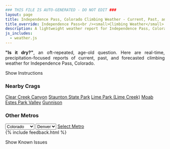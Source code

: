 ```yaml
---
### THIS FILE IS AUTO-GENERATED - DO NOT EDIT ###
layout: page
title: Independence Pass, Colorado Climbing Weather - Current, Past, and Forecasted Report
title_override: Independence Pass<br /><small>Climbing Weather</small>
description: A lightweight weather report for Independence Pass, Colorado. Optimized for slow internet connections.
js_includes:
  - weather.js
---
```


<section class="measure center lh-copy f5-ns f6 ph2 mv4" style="text-align: justify;">
<strong>"Is it dry?"</strong>, an oft-repeated, age-old question. Here are real-time,
precipitation-focused reports of current, past, and forecasted climbing weather for Independence Pass, Colorado.
</section>

<p id="settings-toggle" class="mw5 b center tc hover-light-red black-70 pointer">Show Instructions</p>
<section id="settings" class="overflow-hidden" style="display:none;">
    <div class="mv2 ph2 center">
        <div class="fn f6 tc pv2">
            <p class="measure lh-copy center"><strong>Show/hide hourly forecasts</strong> by clicking the desired day.</p>
            <hr class="mw5 p0 mv2 o-60 b0 bt b--light-red light-red bg-light-red">
            <p class="measure lh-copy center"><strong>Current and Past conditions</strong> are measured by the nearest weather station. <strong>Forecast conditions</strong> are calculated and polled separately.</p>
            <hr class="mw5 p0 mv2 o-60 b0 bt b--light-red light-red bg-light-red">
            <p class="measure lh-copy center"><strong>Having issues?</strong> Try <a id="clear-cache" class="no-underline relative fancy-link light-red hover-light-red" href="#">clearing the local cache</a>.</p>
            <hr class="mw5 p0 mv2 o-60 b0 bt b--light-red light-red bg-light-red">
            <p class="measure lh-copy center">Weather data sourced from <a class="no-underline fancy-link relative light-red" target="_blank" href="https://www.weather.gov/documentation/services-web-api">weather.gov</a>.</p>
        </div>
    </div>
</section>
<section id="weather" data-crag="independence-pass-colorado" class="mv4-ns mv3 ph2 center"></section>
<section id="nearby" class="tc lh-copy">
  <h3>Nearby Crags</h3>
<a class="nowrap no-underline fancy-link relative light-red mh3" href="/crags/clear-creek-canyon-colorado-weather.html">Clear Creek Canyon</a>
<a class="nowrap no-underline fancy-link relative light-red mh3" href="/crags/staunton-state-park-colorado-weather.html">Staunton State Park</a>
<a class="nowrap no-underline fancy-link relative light-red mh3" href="/crags/lime-park-lime-creek-colorado-weather.html">Lime Park (Lime Creek)</a>
<a class="nowrap no-underline fancy-link relative light-red mh3" href="/crags/moab-utah-weather.html">Moab</a>
<a class="nowrap no-underline fancy-link relative light-red mh3" href="/crags/estes-park-valley-colorado-weather.html">Estes Park Valley</a>
<a class="nowrap no-underline fancy-link relative light-red mh3" href="/crags/gunnison-colorado-weather.html">Gunnison</a>
</section>
<section id="nearby" class="tc lh-copy">
  <h3>Other Metros</h3>
  <select class="ma1 bg-near-white pa2" id="stateSel">
    <option value="Texas">Texas</option>
    <option value="Washington">Washington</option>
    <option value="Colorado" selected>Colorado</option>
    <option value="Tennessee">Tennessee</option>
    <option value="Utah">Utah</option>
    <option value="California">California</option>
  </select>
  <select class="ma1 bg-near-white pa2" id="citySel">
    <option value="Denver" selected>Denver</option>
  </select>
  <a id="selectMetro" class="f6 link dim ph3 pv2 ma1 dib white bg-light-red" href="/crags/denver-colorado-weather.html">Select Metro</a>
  <script>
    var states = [];
    states["Texas"] = "Austin"
    states["Washington"] = "Seattle"
    states["Colorado"] = "Denver"
    states["Tennessee"] = "Nashville"
    states["Utah"] = "Salt Lake City"
    states["California"] = "San Francisco|Los Angeles"
  </script>
</section>
{% include feedback.html %}
<p id="issues-toggle" class="mw5 b center tc hover-light-red black-70 pointer">Show Known Issues</p>
<section id="issues" class="overflow-hidden tc f6">
</section>

<script>
  var weekly_GJT_162_97 = {"updated":"2022-01-16T07:53:02+00:00","units":"us","forecastGenerator":"BaselineForecastGenerator","generatedAt":"2022-01-16T08:47:22+00:00","updateTime":"2022-01-16T07:53:02+00:00","validTimes":"2022-01-16T01:00:00+00:00/P8D","elevation":{"unitCode":"wmoUnit:m","value":3250.9968},"periods":[{"number":1,"name":"Overnight","startTime":"2022-01-16T01:00:00-07:00","endTime":"2022-01-16T06:00:00-07:00","isDaytime":false,"temperature":9,"temperatureUnit":"F","temperatureTrend":null,"windSpeed":"5 to 10 mph","windDirection":"NW","icon":"https://api.weather.gov/icons/land/night/cold?size=medium","shortForecast":"Clear","detailedForecast":"Clear, with a low around 9. Northwest wind 5 to 10 mph."},{"number":2,"name":"Sunday","startTime":"2022-01-16T06:00:00-07:00","endTime":"2022-01-16T18:00:00-07:00","isDaytime":true,"temperature":34,"temperatureUnit":"F","temperatureTrend":null,"windSpeed":"5 to 20 mph","windDirection":"NW","icon":"https://api.weather.gov/icons/land/day/few?size=medium","shortForecast":"Sunny","detailedForecast":"Sunny, with a high near 34. Northwest wind 5 to 20 mph."},{"number":3,"name":"Sunday Night","startTime":"2022-01-16T18:00:00-07:00","endTime":"2022-01-17T06:00:00-07:00","isDaytime":false,"temperature":12,"temperatureUnit":"F","temperatureTrend":null,"windSpeed":"0 to 5 mph","windDirection":"NW","icon":"https://api.weather.gov/icons/land/night/few?size=medium","shortForecast":"Mostly Clear","detailedForecast":"Mostly clear, with a low around 12. Northwest wind 0 to 5 mph."},{"number":4,"name":"M.L. King Jr. Day","startTime":"2022-01-17T06:00:00-07:00","endTime":"2022-01-17T18:00:00-07:00","isDaytime":true,"temperature":36,"temperatureUnit":"F","temperatureTrend":null,"windSpeed":"5 to 15 mph","windDirection":"WNW","icon":"https://api.weather.gov/icons/land/day/few?size=medium","shortForecast":"Sunny","detailedForecast":"Sunny, with a high near 36. West northwest wind 5 to 15 mph."},{"number":5,"name":"Monday Night","startTime":"2022-01-17T18:00:00-07:00","endTime":"2022-01-18T06:00:00-07:00","isDaytime":false,"temperature":10,"temperatureUnit":"F","temperatureTrend":null,"windSpeed":"5 to 10 mph","windDirection":"W","icon":"https://api.weather.gov/icons/land/night/cold?size=medium","shortForecast":"Partly Cloudy","detailedForecast":"Partly cloudy, with a low around 10. West wind 5 to 10 mph."},{"number":6,"name":"Tuesday","startTime":"2022-01-18T06:00:00-07:00","endTime":"2022-01-18T18:00:00-07:00","isDaytime":true,"temperature":31,"temperatureUnit":"F","temperatureTrend":null,"windSpeed":"5 to 15 mph","windDirection":"WNW","icon":"https://api.weather.gov/icons/land/day/bkn?size=medium","shortForecast":"Partly Sunny","detailedForecast":"Partly sunny, with a high near 31."},{"number":7,"name":"Tuesday Night","startTime":"2022-01-18T18:00:00-07:00","endTime":"2022-01-19T06:00:00-07:00","isDaytime":false,"temperature":7,"temperatureUnit":"F","temperatureTrend":null,"windSpeed":"5 to 10 mph","windDirection":"W","icon":"https://api.weather.gov/icons/land/night/cold?size=medium","shortForecast":"Mostly Cloudy","detailedForecast":"Mostly cloudy, with a low around 7."},{"number":8,"name":"Wednesday","startTime":"2022-01-19T06:00:00-07:00","endTime":"2022-01-19T18:00:00-07:00","isDaytime":true,"temperature":27,"temperatureUnit":"F","temperatureTrend":null,"windSpeed":"5 to 15 mph","windDirection":"W","icon":"https://api.weather.gov/icons/land/day/snow?size=medium","shortForecast":"Chance Snow Showers","detailedForecast":"A chance of snow showers after 11am. Partly sunny, with a high near 27."},{"number":9,"name":"Wednesday Night","startTime":"2022-01-19T18:00:00-07:00","endTime":"2022-01-20T06:00:00-07:00","isDaytime":false,"temperature":7,"temperatureUnit":"F","temperatureTrend":null,"windSpeed":"10 to 15 mph","windDirection":"W","icon":"https://api.weather.gov/icons/land/night/snow?size=medium","shortForecast":"Chance Snow Showers","detailedForecast":"A chance of snow showers. Mostly cloudy, with a low around 7. Little or no snow accumulation expected."},{"number":10,"name":"Thursday","startTime":"2022-01-20T06:00:00-07:00","endTime":"2022-01-20T18:00:00-07:00","isDaytime":true,"temperature":22,"temperatureUnit":"F","temperatureTrend":null,"windSpeed":"15 mph","windDirection":"WNW","icon":"https://api.weather.gov/icons/land/day/snow?size=medium","shortForecast":"Chance Snow Showers","detailedForecast":"A chance of snow showers before 5pm. Partly sunny, with a high near 22. New snow accumulation of less than half an inch possible."},{"number":11,"name":"Thursday Night","startTime":"2022-01-20T18:00:00-07:00","endTime":"2022-01-21T06:00:00-07:00","isDaytime":false,"temperature":4,"temperatureUnit":"F","temperatureTrend":null,"windSpeed":"10 to 15 mph","windDirection":"W","icon":"https://api.weather.gov/icons/land/night/cold/snow?size=medium","shortForecast":"Partly Cloudy then Slight Chance Snow Showers","detailedForecast":"A slight chance of snow showers after 5am. Partly cloudy, with a low around 4."},{"number":12,"name":"Friday","startTime":"2022-01-21T06:00:00-07:00","endTime":"2022-01-21T18:00:00-07:00","isDaytime":true,"temperature":27,"temperatureUnit":"F","temperatureTrend":null,"windSpeed":"15 mph","windDirection":"WNW","icon":"https://api.weather.gov/icons/land/day/snow?size=medium","shortForecast":"Chance Snow Showers","detailedForecast":"A chance of snow showers. Partly sunny, with a high near 27."},{"number":13,"name":"Friday Night","startTime":"2022-01-21T18:00:00-07:00","endTime":"2022-01-22T06:00:00-07:00","isDaytime":false,"temperature":7,"temperatureUnit":"F","temperatureTrend":null,"windSpeed":"15 mph","windDirection":"NW","icon":"https://api.weather.gov/icons/land/night/snow?size=medium","shortForecast":"Chance Snow Showers","detailedForecast":"A chance of snow showers. Mostly cloudy, with a low around 7."},{"number":14,"name":"Saturday","startTime":"2022-01-22T06:00:00-07:00","endTime":"2022-01-22T18:00:00-07:00","isDaytime":true,"temperature":25,"temperatureUnit":"F","temperatureTrend":null,"windSpeed":"10 to 15 mph","windDirection":"WNW","icon":"https://api.weather.gov/icons/land/day/snow?size=medium","shortForecast":"Chance Snow Showers","detailedForecast":"A chance of snow showers before 5pm. Mostly sunny, with a high near 25."}]}
  var hourly_GJT_162_97 = {"@context":["https://geojson.org/geojson-ld/geojson-context.jsonld",{"@version":"1.1","wx":"https://api.weather.gov/ontology#","geo":"http://www.opengis.net/ont/geosparql#","unit":"http://codes.wmo.int/common/unit/","@vocab":"https://api.weather.gov/ontology#"}],"type":"Feature","geometry":{"type":"Polygon","coordinates":[[[-106.6339563,39.1280215],[-106.63151339999999,39.1059871],[-106.60305159999999,39.1078842],[-106.60548849999999,39.1299189],[-106.6339563,39.1280215]]]},"properties":{"updated":"2022-01-16T07:53:02+00:00","units":"us","forecastGenerator":"HourlyForecastGenerator","generatedAt":"2022-01-16T08:47:23+00:00","updateTime":"2022-01-16T07:53:02+00:00","validTimes":"2022-01-16T01:00:00+00:00/P8D","elevation":{"unitCode":"wmoUnit:m","value":3250.9968},"periods":[{"number":1,"name":"","startTime":"2022-01-16T01:00:00-07:00","endTime":"2022-01-16T02:00:00-07:00","isDaytime":false,"temperature":10,"temperatureUnit":"F","temperatureTrend":null,"windSpeed":"5 mph","windDirection":"NNW","icon":"https://api.weather.gov/icons/land/night/cold?size=small","shortForecast":"Clear","detailedForecast":""},{"number":2,"name":"","startTime":"2022-01-16T02:00:00-07:00","endTime":"2022-01-16T03:00:00-07:00","isDaytime":false,"temperature":10,"temperatureUnit":"F","temperatureTrend":null,"windSpeed":"5 mph","windDirection":"NW","icon":"https://api.weather.gov/icons/land/night/cold?size=small","shortForecast":"Clear","detailedForecast":""},{"number":3,"name":"","startTime":"2022-01-16T03:00:00-07:00","endTime":"2022-01-16T04:00:00-07:00","isDaytime":false,"temperature":11,"temperatureUnit":"F","temperatureTrend":null,"windSpeed":"5 mph","windDirection":"NW","icon":"https://api.weather.gov/icons/land/night/skc?size=small","shortForecast":"Clear","detailedForecast":""},{"number":4,"name":"","startTime":"2022-01-16T04:00:00-07:00","endTime":"2022-01-16T05:00:00-07:00","isDaytime":false,"temperature":11,"temperatureUnit":"F","temperatureTrend":null,"windSpeed":"10 mph","windDirection":"NW","icon":"https://api.weather.gov/icons/land/night/skc?size=small","shortForecast":"Clear","detailedForecast":""},{"number":5,"name":"","startTime":"2022-01-16T05:00:00-07:00","endTime":"2022-01-16T06:00:00-07:00","isDaytime":false,"temperature":11,"temperatureUnit":"F","temperatureTrend":null,"windSpeed":"5 mph","windDirection":"NW","icon":"https://api.weather.gov/icons/land/night/skc?size=small","shortForecast":"Clear","detailedForecast":""},{"number":6,"name":"","startTime":"2022-01-16T06:00:00-07:00","endTime":"2022-01-16T07:00:00-07:00","isDaytime":true,"temperature":14,"temperatureUnit":"F","temperatureTrend":null,"windSpeed":"10 mph","windDirection":"NW","icon":"https://api.weather.gov/icons/land/day/few?size=small","shortForecast":"Sunny","detailedForecast":""},{"number":7,"name":"","startTime":"2022-01-16T07:00:00-07:00","endTime":"2022-01-16T08:00:00-07:00","isDaytime":true,"temperature":14,"temperatureUnit":"F","temperatureTrend":null,"windSpeed":"5 mph","windDirection":"NW","icon":"https://api.weather.gov/icons/land/day/few?size=small","shortForecast":"Sunny","detailedForecast":""},{"number":8,"name":"","startTime":"2022-01-16T08:00:00-07:00","endTime":"2022-01-16T09:00:00-07:00","isDaytime":true,"temperature":15,"temperatureUnit":"F","temperatureTrend":null,"windSpeed":"5 mph","windDirection":"NW","icon":"https://api.weather.gov/icons/land/day/few?size=small","shortForecast":"Sunny","detailedForecast":""},{"number":9,"name":"","startTime":"2022-01-16T09:00:00-07:00","endTime":"2022-01-16T10:00:00-07:00","isDaytime":true,"temperature":17,"temperatureUnit":"F","temperatureTrend":null,"windSpeed":"5 mph","windDirection":"NW","icon":"https://api.weather.gov/icons/land/day/skc?size=small","shortForecast":"Sunny","detailedForecast":""},{"number":10,"name":"","startTime":"2022-01-16T10:00:00-07:00","endTime":"2022-01-16T11:00:00-07:00","isDaytime":true,"temperature":23,"temperatureUnit":"F","temperatureTrend":null,"windSpeed":"15 mph","windDirection":"NW","icon":"https://api.weather.gov/icons/land/day/skc?size=small","shortForecast":"Sunny","detailedForecast":""},{"number":11,"name":"","startTime":"2022-01-16T11:00:00-07:00","endTime":"2022-01-16T12:00:00-07:00","isDaytime":true,"temperature":29,"temperatureUnit":"F","temperatureTrend":null,"windSpeed":"15 mph","windDirection":"NW","icon":"https://api.weather.gov/icons/land/day/skc?size=small","shortForecast":"Sunny","detailedForecast":""},{"number":12,"name":"","startTime":"2022-01-16T12:00:00-07:00","endTime":"2022-01-16T13:00:00-07:00","isDaytime":true,"temperature":32,"temperatureUnit":"F","temperatureTrend":null,"windSpeed":"20 mph","windDirection":"NW","icon":"https://api.weather.gov/icons/land/day/few?size=small","shortForecast":"Sunny","detailedForecast":""},{"number":13,"name":"","startTime":"2022-01-16T13:00:00-07:00","endTime":"2022-01-16T14:00:00-07:00","isDaytime":true,"temperature":33,"temperatureUnit":"F","temperatureTrend":null,"windSpeed":"20 mph","windDirection":"NW","icon":"https://api.weather.gov/icons/land/day/few?size=small","shortForecast":"Sunny","detailedForecast":""},{"number":14,"name":"","startTime":"2022-01-16T14:00:00-07:00","endTime":"2022-01-16T15:00:00-07:00","isDaytime":true,"temperature":34,"temperatureUnit":"F","temperatureTrend":null,"windSpeed":"15 mph","windDirection":"NW","icon":"https://api.weather.gov/icons/land/day/few?size=small","shortForecast":"Sunny","detailedForecast":""},{"number":15,"name":"","startTime":"2022-01-16T15:00:00-07:00","endTime":"2022-01-16T16:00:00-07:00","isDaytime":true,"temperature":31,"temperatureUnit":"F","temperatureTrend":null,"windSpeed":"15 mph","windDirection":"NW","icon":"https://api.weather.gov/icons/land/day/few?size=small","shortForecast":"Sunny","detailedForecast":""},{"number":16,"name":"","startTime":"2022-01-16T16:00:00-07:00","endTime":"2022-01-16T17:00:00-07:00","isDaytime":true,"temperature":28,"temperatureUnit":"F","temperatureTrend":null,"windSpeed":"15 mph","windDirection":"NW","icon":"https://api.weather.gov/icons/land/day/few?size=small","shortForecast":"Sunny","detailedForecast":""},{"number":17,"name":"","startTime":"2022-01-16T17:00:00-07:00","endTime":"2022-01-16T18:00:00-07:00","isDaytime":true,"temperature":23,"temperatureUnit":"F","temperatureTrend":null,"windSpeed":"10 mph","windDirection":"NW","icon":"https://api.weather.gov/icons/land/day/few?size=small","shortForecast":"Sunny","detailedForecast":""},{"number":18,"name":"","startTime":"2022-01-16T18:00:00-07:00","endTime":"2022-01-16T19:00:00-07:00","isDaytime":false,"temperature":19,"temperatureUnit":"F","temperatureTrend":null,"windSpeed":"5 mph","windDirection":"NNW","icon":"https://api.weather.gov/icons/land/night/skc?size=small","shortForecast":"Clear","detailedForecast":""},{"number":19,"name":"","startTime":"2022-01-16T19:00:00-07:00","endTime":"2022-01-16T20:00:00-07:00","isDaytime":false,"temperature":18,"temperatureUnit":"F","temperatureTrend":null,"windSpeed":"5 mph","windDirection":"NNW","icon":"https://api.weather.gov/icons/land/night/skc?size=small","shortForecast":"Clear","detailedForecast":""},{"number":20,"name":"","startTime":"2022-01-16T20:00:00-07:00","endTime":"2022-01-16T21:00:00-07:00","isDaytime":false,"temperature":16,"temperatureUnit":"F","temperatureTrend":null,"windSpeed":"5 mph","windDirection":"NNW","icon":"https://api.weather.gov/icons/land/night/few?size=small","shortForecast":"Mostly Clear","detailedForecast":""},{"number":21,"name":"","startTime":"2022-01-16T21:00:00-07:00","endTime":"2022-01-16T22:00:00-07:00","isDaytime":false,"temperature":16,"temperatureUnit":"F","temperatureTrend":null,"windSpeed":"0 mph","windDirection":"NW","icon":"https://api.weather.gov/icons/land/night/skc?size=small","shortForecast":"Clear","detailedForecast":""},{"number":22,"name":"","startTime":"2022-01-16T22:00:00-07:00","endTime":"2022-01-16T23:00:00-07:00","isDaytime":false,"temperature":16,"temperatureUnit":"F","temperatureTrend":null,"windSpeed":"0 mph","windDirection":"WNW","icon":"https://api.weather.gov/icons/land/night/skc?size=small","shortForecast":"Clear","detailedForecast":""},{"number":23,"name":"","startTime":"2022-01-16T23:00:00-07:00","endTime":"2022-01-17T00:00:00-07:00","isDaytime":false,"temperature":16,"temperatureUnit":"F","temperatureTrend":null,"windSpeed":"5 mph","windDirection":"NW","icon":"https://api.weather.gov/icons/land/night/skc?size=small","shortForecast":"Clear","detailedForecast":""},{"number":24,"name":"","startTime":"2022-01-17T00:00:00-07:00","endTime":"2022-01-17T01:00:00-07:00","isDaytime":false,"temperature":15,"temperatureUnit":"F","temperatureTrend":null,"windSpeed":"5 mph","windDirection":"WNW","icon":"https://api.weather.gov/icons/land/night/skc?size=small","shortForecast":"Clear","detailedForecast":""},{"number":25,"name":"","startTime":"2022-01-17T01:00:00-07:00","endTime":"2022-01-17T02:00:00-07:00","isDaytime":false,"temperature":14,"temperatureUnit":"F","temperatureTrend":null,"windSpeed":"5 mph","windDirection":"WNW","icon":"https://api.weather.gov/icons/land/night/skc?size=small","shortForecast":"Clear","detailedForecast":""},{"number":26,"name":"","startTime":"2022-01-17T02:00:00-07:00","endTime":"2022-01-17T03:00:00-07:00","isDaytime":false,"temperature":15,"temperatureUnit":"F","temperatureTrend":null,"windSpeed":"5 mph","windDirection":"WNW","icon":"https://api.weather.gov/icons/land/night/few?size=small","shortForecast":"Mostly Clear","detailedForecast":""},{"number":27,"name":"","startTime":"2022-01-17T03:00:00-07:00","endTime":"2022-01-17T04:00:00-07:00","isDaytime":false,"temperature":15,"temperatureUnit":"F","temperatureTrend":null,"windSpeed":"5 mph","windDirection":"WNW","icon":"https://api.weather.gov/icons/land/night/few?size=small","shortForecast":"Mostly Clear","detailedForecast":""},{"number":28,"name":"","startTime":"2022-01-17T04:00:00-07:00","endTime":"2022-01-17T05:00:00-07:00","isDaytime":false,"temperature":15,"temperatureUnit":"F","temperatureTrend":null,"windSpeed":"5 mph","windDirection":"WNW","icon":"https://api.weather.gov/icons/land/night/few?size=small","shortForecast":"Mostly Clear","detailedForecast":""},{"number":29,"name":"","startTime":"2022-01-17T05:00:00-07:00","endTime":"2022-01-17T06:00:00-07:00","isDaytime":false,"temperature":14,"temperatureUnit":"F","temperatureTrend":null,"windSpeed":"5 mph","windDirection":"WNW","icon":"https://api.weather.gov/icons/land/night/few?size=small","shortForecast":"Mostly Clear","detailedForecast":""},{"number":30,"name":"","startTime":"2022-01-17T06:00:00-07:00","endTime":"2022-01-17T07:00:00-07:00","isDaytime":true,"temperature":15,"temperatureUnit":"F","temperatureTrend":null,"windSpeed":"5 mph","windDirection":"NW","icon":"https://api.weather.gov/icons/land/day/few?size=small","shortForecast":"Sunny","detailedForecast":""},{"number":31,"name":"","startTime":"2022-01-17T07:00:00-07:00","endTime":"2022-01-17T08:00:00-07:00","isDaytime":true,"temperature":14,"temperatureUnit":"F","temperatureTrend":null,"windSpeed":"5 mph","windDirection":"NW","icon":"https://api.weather.gov/icons/land/day/few?size=small","shortForecast":"Sunny","detailedForecast":""},{"number":32,"name":"","startTime":"2022-01-17T08:00:00-07:00","endTime":"2022-01-17T09:00:00-07:00","isDaytime":true,"temperature":15,"temperatureUnit":"F","temperatureTrend":null,"windSpeed":"5 mph","windDirection":"NW","icon":"https://api.weather.gov/icons/land/day/few?size=small","shortForecast":"Sunny","detailedForecast":""},{"number":33,"name":"","startTime":"2022-01-17T09:00:00-07:00","endTime":"2022-01-17T10:00:00-07:00","isDaytime":true,"temperature":19,"temperatureUnit":"F","temperatureTrend":null,"windSpeed":"5 mph","windDirection":"WNW","icon":"https://api.weather.gov/icons/land/day/few?size=small","shortForecast":"Sunny","detailedForecast":""},{"number":34,"name":"","startTime":"2022-01-17T10:00:00-07:00","endTime":"2022-01-17T11:00:00-07:00","isDaytime":true,"temperature":25,"temperatureUnit":"F","temperatureTrend":null,"windSpeed":"10 mph","windDirection":"WNW","icon":"https://api.weather.gov/icons/land/day/few?size=small","shortForecast":"Sunny","detailedForecast":""},{"number":35,"name":"","startTime":"2022-01-17T11:00:00-07:00","endTime":"2022-01-17T12:00:00-07:00","isDaytime":true,"temperature":32,"temperatureUnit":"F","temperatureTrend":null,"windSpeed":"15 mph","windDirection":"WNW","icon":"https://api.weather.gov/icons/land/day/few?size=small","shortForecast":"Sunny","detailedForecast":""},{"number":36,"name":"","startTime":"2022-01-17T12:00:00-07:00","endTime":"2022-01-17T13:00:00-07:00","isDaytime":true,"temperature":33,"temperatureUnit":"F","temperatureTrend":null,"windSpeed":"15 mph","windDirection":"WNW","icon":"https://api.weather.gov/icons/land/day/few?size=small","shortForecast":"Sunny","detailedForecast":""},{"number":37,"name":"","startTime":"2022-01-17T13:00:00-07:00","endTime":"2022-01-17T14:00:00-07:00","isDaytime":true,"temperature":34,"temperatureUnit":"F","temperatureTrend":null,"windSpeed":"15 mph","windDirection":"WNW","icon":"https://api.weather.gov/icons/land/day/few?size=small","shortForecast":"Sunny","detailedForecast":""},{"number":38,"name":"","startTime":"2022-01-17T14:00:00-07:00","endTime":"2022-01-17T15:00:00-07:00","isDaytime":true,"temperature":36,"temperatureUnit":"F","temperatureTrend":null,"windSpeed":"15 mph","windDirection":"WNW","icon":"https://api.weather.gov/icons/land/day/sct?size=small","shortForecast":"Mostly Sunny","detailedForecast":""},{"number":39,"name":"","startTime":"2022-01-17T15:00:00-07:00","endTime":"2022-01-17T16:00:00-07:00","isDaytime":true,"temperature":31,"temperatureUnit":"F","temperatureTrend":null,"windSpeed":"15 mph","windDirection":"WNW","icon":"https://api.weather.gov/icons/land/day/sct?size=small","shortForecast":"Mostly Sunny","detailedForecast":""},{"number":40,"name":"","startTime":"2022-01-17T16:00:00-07:00","endTime":"2022-01-17T17:00:00-07:00","isDaytime":true,"temperature":26,"temperatureUnit":"F","temperatureTrend":null,"windSpeed":"15 mph","windDirection":"W","icon":"https://api.weather.gov/icons/land/day/sct?size=small","shortForecast":"Mostly Sunny","detailedForecast":""},{"number":41,"name":"","startTime":"2022-01-17T17:00:00-07:00","endTime":"2022-01-17T18:00:00-07:00","isDaytime":true,"temperature":25,"temperatureUnit":"F","temperatureTrend":null,"windSpeed":"10 mph","windDirection":"WNW","icon":"https://api.weather.gov/icons/land/day/sct?size=small","shortForecast":"Mostly Sunny","detailedForecast":""},{"number":42,"name":"","startTime":"2022-01-17T18:00:00-07:00","endTime":"2022-01-17T19:00:00-07:00","isDaytime":false,"temperature":22,"temperatureUnit":"F","temperatureTrend":null,"windSpeed":"5 mph","windDirection":"W","icon":"https://api.weather.gov/icons/land/night/sct?size=small","shortForecast":"Partly Cloudy","detailedForecast":""},{"number":43,"name":"","startTime":"2022-01-17T19:00:00-07:00","endTime":"2022-01-17T20:00:00-07:00","isDaytime":false,"temperature":19,"temperatureUnit":"F","temperatureTrend":null,"windSpeed":"5 mph","windDirection":"W","icon":"https://api.weather.gov/icons/land/night/sct?size=small","shortForecast":"Partly Cloudy","detailedForecast":""},{"number":44,"name":"","startTime":"2022-01-17T20:00:00-07:00","endTime":"2022-01-17T21:00:00-07:00","isDaytime":false,"temperature":17,"temperatureUnit":"F","temperatureTrend":null,"windSpeed":"5 mph","windDirection":"W","icon":"https://api.weather.gov/icons/land/night/sct?size=small","shortForecast":"Partly Cloudy","detailedForecast":""},{"number":45,"name":"","startTime":"2022-01-17T21:00:00-07:00","endTime":"2022-01-17T22:00:00-07:00","isDaytime":false,"temperature":17,"temperatureUnit":"F","temperatureTrend":null,"windSpeed":"10 mph","windDirection":"W","icon":"https://api.weather.gov/icons/land/night/sct?size=small","shortForecast":"Partly Cloudy","detailedForecast":""},{"number":46,"name":"","startTime":"2022-01-17T22:00:00-07:00","endTime":"2022-01-17T23:00:00-07:00","isDaytime":false,"temperature":16,"temperatureUnit":"F","temperatureTrend":null,"windSpeed":"10 mph","windDirection":"W","icon":"https://api.weather.gov/icons/land/night/sct?size=small","shortForecast":"Partly Cloudy","detailedForecast":""},{"number":47,"name":"","startTime":"2022-01-17T23:00:00-07:00","endTime":"2022-01-18T00:00:00-07:00","isDaytime":false,"temperature":17,"temperatureUnit":"F","temperatureTrend":null,"windSpeed":"10 mph","windDirection":"W","icon":"https://api.weather.gov/icons/land/night/sct?size=small","shortForecast":"Partly Cloudy","detailedForecast":""},{"number":48,"name":"","startTime":"2022-01-18T00:00:00-07:00","endTime":"2022-01-18T01:00:00-07:00","isDaytime":false,"temperature":16,"temperatureUnit":"F","temperatureTrend":null,"windSpeed":"10 mph","windDirection":"W","icon":"https://api.weather.gov/icons/land/night/sct?size=small","shortForecast":"Partly Cloudy","detailedForecast":""},{"number":49,"name":"","startTime":"2022-01-18T01:00:00-07:00","endTime":"2022-01-18T02:00:00-07:00","isDaytime":false,"temperature":16,"temperatureUnit":"F","temperatureTrend":null,"windSpeed":"10 mph","windDirection":"W","icon":"https://api.weather.gov/icons/land/night/sct?size=small","shortForecast":"Partly Cloudy","detailedForecast":""},{"number":50,"name":"","startTime":"2022-01-18T02:00:00-07:00","endTime":"2022-01-18T03:00:00-07:00","isDaytime":false,"temperature":15,"temperatureUnit":"F","temperatureTrend":null,"windSpeed":"10 mph","windDirection":"W","icon":"https://api.weather.gov/icons/land/night/sct?size=small","shortForecast":"Partly Cloudy","detailedForecast":""},{"number":51,"name":"","startTime":"2022-01-18T03:00:00-07:00","endTime":"2022-01-18T04:00:00-07:00","isDaytime":false,"temperature":15,"temperatureUnit":"F","temperatureTrend":null,"windSpeed":"10 mph","windDirection":"W","icon":"https://api.weather.gov/icons/land/night/sct?size=small","shortForecast":"Partly Cloudy","detailedForecast":""},{"number":52,"name":"","startTime":"2022-01-18T04:00:00-07:00","endTime":"2022-01-18T05:00:00-07:00","isDaytime":false,"temperature":14,"temperatureUnit":"F","temperatureTrend":null,"windSpeed":"10 mph","windDirection":"W","icon":"https://api.weather.gov/icons/land/night/sct?size=small","shortForecast":"Partly Cloudy","detailedForecast":""},{"number":53,"name":"","startTime":"2022-01-18T05:00:00-07:00","endTime":"2022-01-18T06:00:00-07:00","isDaytime":false,"temperature":14,"temperatureUnit":"F","temperatureTrend":null,"windSpeed":"10 mph","windDirection":"W","icon":"https://api.weather.gov/icons/land/night/sct?size=small","shortForecast":"Partly Cloudy","detailedForecast":""},{"number":54,"name":"","startTime":"2022-01-18T06:00:00-07:00","endTime":"2022-01-18T07:00:00-07:00","isDaytime":true,"temperature":13,"temperatureUnit":"F","temperatureTrend":null,"windSpeed":"10 mph","windDirection":"W","icon":"https://api.weather.gov/icons/land/day/bkn?size=small","shortForecast":"Partly Sunny","detailedForecast":""},{"number":55,"name":"","startTime":"2022-01-18T07:00:00-07:00","endTime":"2022-01-18T08:00:00-07:00","isDaytime":true,"temperature":13,"temperatureUnit":"F","temperatureTrend":null,"windSpeed":"5 mph","windDirection":"W","icon":"https://api.weather.gov/icons/land/day/bkn?size=small","shortForecast":"Partly Sunny","detailedForecast":""},{"number":56,"name":"","startTime":"2022-01-18T08:00:00-07:00","endTime":"2022-01-18T09:00:00-07:00","isDaytime":true,"temperature":14,"temperatureUnit":"F","temperatureTrend":null,"windSpeed":"5 mph","windDirection":"W","icon":"https://api.weather.gov/icons/land/day/bkn?size=small","shortForecast":"Partly Sunny","detailedForecast":""},{"number":57,"name":"","startTime":"2022-01-18T09:00:00-07:00","endTime":"2022-01-18T10:00:00-07:00","isDaytime":true,"temperature":18,"temperatureUnit":"F","temperatureTrend":null,"windSpeed":"5 mph","windDirection":"W","icon":"https://api.weather.gov/icons/land/day/bkn?size=small","shortForecast":"Partly Sunny","detailedForecast":""},{"number":58,"name":"","startTime":"2022-01-18T10:00:00-07:00","endTime":"2022-01-18T11:00:00-07:00","isDaytime":true,"temperature":23,"temperatureUnit":"F","temperatureTrend":null,"windSpeed":"10 mph","windDirection":"WNW","icon":"https://api.weather.gov/icons/land/day/sct?size=small","shortForecast":"Mostly Sunny","detailedForecast":""},{"number":59,"name":"","startTime":"2022-01-18T11:00:00-07:00","endTime":"2022-01-18T12:00:00-07:00","isDaytime":true,"temperature":28,"temperatureUnit":"F","temperatureTrend":null,"windSpeed":"15 mph","windDirection":"WNW","icon":"https://api.weather.gov/icons/land/day/sct?size=small","shortForecast":"Mostly Sunny","detailedForecast":""},{"number":60,"name":"","startTime":"2022-01-18T12:00:00-07:00","endTime":"2022-01-18T13:00:00-07:00","isDaytime":true,"temperature":30,"temperatureUnit":"F","temperatureTrend":null,"windSpeed":"15 mph","windDirection":"WNW","icon":"https://api.weather.gov/icons/land/day/sct?size=small","shortForecast":"Mostly Sunny","detailedForecast":""},{"number":61,"name":"","startTime":"2022-01-18T13:00:00-07:00","endTime":"2022-01-18T14:00:00-07:00","isDaytime":true,"temperature":31,"temperatureUnit":"F","temperatureTrend":null,"windSpeed":"15 mph","windDirection":"WNW","icon":"https://api.weather.gov/icons/land/day/bkn?size=small","shortForecast":"Partly Sunny","detailedForecast":""},{"number":62,"name":"","startTime":"2022-01-18T14:00:00-07:00","endTime":"2022-01-18T15:00:00-07:00","isDaytime":true,"temperature":30,"temperatureUnit":"F","temperatureTrend":null,"windSpeed":"15 mph","windDirection":"WNW","icon":"https://api.weather.gov/icons/land/day/bkn?size=small","shortForecast":"Partly Sunny","detailedForecast":""},{"number":63,"name":"","startTime":"2022-01-18T15:00:00-07:00","endTime":"2022-01-18T16:00:00-07:00","isDaytime":true,"temperature":28,"temperatureUnit":"F","temperatureTrend":null,"windSpeed":"15 mph","windDirection":"WNW","icon":"https://api.weather.gov/icons/land/day/bkn?size=small","shortForecast":"Mostly Cloudy","detailedForecast":""},{"number":64,"name":"","startTime":"2022-01-18T16:00:00-07:00","endTime":"2022-01-18T17:00:00-07:00","isDaytime":true,"temperature":25,"temperatureUnit":"F","temperatureTrend":null,"windSpeed":"15 mph","windDirection":"WNW","icon":"https://api.weather.gov/icons/land/day/bkn?size=small","shortForecast":"Mostly Cloudy","detailedForecast":""},{"number":65,"name":"","startTime":"2022-01-18T17:00:00-07:00","endTime":"2022-01-18T18:00:00-07:00","isDaytime":true,"temperature":22,"temperatureUnit":"F","temperatureTrend":null,"windSpeed":"15 mph","windDirection":"WNW","icon":"https://api.weather.gov/icons/land/day/bkn?size=small","shortForecast":"Mostly Cloudy","detailedForecast":""},{"number":66,"name":"","startTime":"2022-01-18T18:00:00-07:00","endTime":"2022-01-18T19:00:00-07:00","isDaytime":false,"temperature":19,"temperatureUnit":"F","temperatureTrend":null,"windSpeed":"10 mph","windDirection":"WNW","icon":"https://api.weather.gov/icons/land/night/bkn?size=small","shortForecast":"Mostly Cloudy","detailedForecast":""},{"number":67,"name":"","startTime":"2022-01-18T19:00:00-07:00","endTime":"2022-01-18T20:00:00-07:00","isDaytime":false,"temperature":18,"temperatureUnit":"F","temperatureTrend":null,"windSpeed":"10 mph","windDirection":"W","icon":"https://api.weather.gov/icons/land/night/bkn?size=small","shortForecast":"Mostly Cloudy","detailedForecast":""},{"number":68,"name":"","startTime":"2022-01-18T20:00:00-07:00","endTime":"2022-01-18T21:00:00-07:00","isDaytime":false,"temperature":17,"temperatureUnit":"F","temperatureTrend":null,"windSpeed":"10 mph","windDirection":"W","icon":"https://api.weather.gov/icons/land/night/bkn?size=small","shortForecast":"Mostly Cloudy","detailedForecast":""},{"number":69,"name":"","startTime":"2022-01-18T21:00:00-07:00","endTime":"2022-01-18T22:00:00-07:00","isDaytime":false,"temperature":16,"temperatureUnit":"F","temperatureTrend":null,"windSpeed":"10 mph","windDirection":"W","icon":"https://api.weather.gov/icons/land/night/bkn?size=small","shortForecast":"Mostly Cloudy","detailedForecast":""},{"number":70,"name":"","startTime":"2022-01-18T22:00:00-07:00","endTime":"2022-01-18T23:00:00-07:00","isDaytime":false,"temperature":16,"temperatureUnit":"F","temperatureTrend":null,"windSpeed":"10 mph","windDirection":"W","icon":"https://api.weather.gov/icons/land/night/bkn?size=small","shortForecast":"Mostly Cloudy","detailedForecast":""},{"number":71,"name":"","startTime":"2022-01-18T23:00:00-07:00","endTime":"2022-01-19T00:00:00-07:00","isDaytime":false,"temperature":15,"temperatureUnit":"F","temperatureTrend":null,"windSpeed":"10 mph","windDirection":"W","icon":"https://api.weather.gov/icons/land/night/bkn?size=small","shortForecast":"Mostly Cloudy","detailedForecast":""},{"number":72,"name":"","startTime":"2022-01-19T00:00:00-07:00","endTime":"2022-01-19T01:00:00-07:00","isDaytime":false,"temperature":15,"temperatureUnit":"F","temperatureTrend":null,"windSpeed":"10 mph","windDirection":"W","icon":"https://api.weather.gov/icons/land/night/bkn?size=small","shortForecast":"Mostly Cloudy","detailedForecast":""},{"number":73,"name":"","startTime":"2022-01-19T01:00:00-07:00","endTime":"2022-01-19T02:00:00-07:00","isDaytime":false,"temperature":14,"temperatureUnit":"F","temperatureTrend":null,"windSpeed":"5 mph","windDirection":"W","icon":"https://api.weather.gov/icons/land/night/bkn?size=small","shortForecast":"Mostly Cloudy","detailedForecast":""},{"number":74,"name":"","startTime":"2022-01-19T02:00:00-07:00","endTime":"2022-01-19T03:00:00-07:00","isDaytime":false,"temperature":13,"temperatureUnit":"F","temperatureTrend":null,"windSpeed":"5 mph","windDirection":"W","icon":"https://api.weather.gov/icons/land/night/bkn?size=small","shortForecast":"Mostly Cloudy","detailedForecast":""},{"number":75,"name":"","startTime":"2022-01-19T03:00:00-07:00","endTime":"2022-01-19T04:00:00-07:00","isDaytime":false,"temperature":12,"temperatureUnit":"F","temperatureTrend":null,"windSpeed":"5 mph","windDirection":"W","icon":"https://api.weather.gov/icons/land/night/bkn?size=small","shortForecast":"Mostly Cloudy","detailedForecast":""},{"number":76,"name":"","startTime":"2022-01-19T04:00:00-07:00","endTime":"2022-01-19T05:00:00-07:00","isDaytime":false,"temperature":12,"temperatureUnit":"F","temperatureTrend":null,"windSpeed":"5 mph","windDirection":"W","icon":"https://api.weather.gov/icons/land/night/sct?size=small","shortForecast":"Partly Cloudy","detailedForecast":""},{"number":77,"name":"","startTime":"2022-01-19T05:00:00-07:00","endTime":"2022-01-19T06:00:00-07:00","isDaytime":false,"temperature":11,"temperatureUnit":"F","temperatureTrend":null,"windSpeed":"5 mph","windDirection":"W","icon":"https://api.weather.gov/icons/land/night/sct?size=small","shortForecast":"Partly Cloudy","detailedForecast":""},{"number":78,"name":"","startTime":"2022-01-19T06:00:00-07:00","endTime":"2022-01-19T07:00:00-07:00","isDaytime":true,"temperature":10,"temperatureUnit":"F","temperatureTrend":null,"windSpeed":"5 mph","windDirection":"W","icon":"https://api.weather.gov/icons/land/day/cold?size=small","shortForecast":"Partly Sunny","detailedForecast":""},{"number":79,"name":"","startTime":"2022-01-19T07:00:00-07:00","endTime":"2022-01-19T08:00:00-07:00","isDaytime":true,"temperature":10,"temperatureUnit":"F","temperatureTrend":null,"windSpeed":"5 mph","windDirection":"W","icon":"https://api.weather.gov/icons/land/day/cold?size=small","shortForecast":"Partly Sunny","detailedForecast":""},{"number":80,"name":"","startTime":"2022-01-19T08:00:00-07:00","endTime":"2022-01-19T09:00:00-07:00","isDaytime":true,"temperature":11,"temperatureUnit":"F","temperatureTrend":null,"windSpeed":"10 mph","windDirection":"W","icon":"https://api.weather.gov/icons/land/day/bkn?size=small","shortForecast":"Partly Sunny","detailedForecast":""},{"number":81,"name":"","startTime":"2022-01-19T09:00:00-07:00","endTime":"2022-01-19T10:00:00-07:00","isDaytime":true,"temperature":15,"temperatureUnit":"F","temperatureTrend":null,"windSpeed":"10 mph","windDirection":"W","icon":"https://api.weather.gov/icons/land/day/bkn?size=small","shortForecast":"Partly Sunny","detailedForecast":""},{"number":82,"name":"","startTime":"2022-01-19T10:00:00-07:00","endTime":"2022-01-19T11:00:00-07:00","isDaytime":true,"temperature":19,"temperatureUnit":"F","temperatureTrend":null,"windSpeed":"10 mph","windDirection":"W","icon":"https://api.weather.gov/icons/land/day/bkn?size=small","shortForecast":"Partly Sunny","detailedForecast":""},{"number":83,"name":"","startTime":"2022-01-19T11:00:00-07:00","endTime":"2022-01-19T12:00:00-07:00","isDaytime":true,"temperature":23,"temperatureUnit":"F","temperatureTrend":null,"windSpeed":"10 mph","windDirection":"W","icon":"https://api.weather.gov/icons/land/day/snow?size=small","shortForecast":"Slight Chance Snow Showers","detailedForecast":""},{"number":84,"name":"","startTime":"2022-01-19T12:00:00-07:00","endTime":"2022-01-19T13:00:00-07:00","isDaytime":true,"temperature":26,"temperatureUnit":"F","temperatureTrend":null,"windSpeed":"15 mph","windDirection":"W","icon":"https://api.weather.gov/icons/land/day/snow?size=small","shortForecast":"Slight Chance Snow Showers","detailedForecast":""},{"number":85,"name":"","startTime":"2022-01-19T13:00:00-07:00","endTime":"2022-01-19T14:00:00-07:00","isDaytime":true,"temperature":27,"temperatureUnit":"F","temperatureTrend":null,"windSpeed":"15 mph","windDirection":"W","icon":"https://api.weather.gov/icons/land/day/snow?size=small","shortForecast":"Slight Chance Snow Showers","detailedForecast":""},{"number":86,"name":"","startTime":"2022-01-19T14:00:00-07:00","endTime":"2022-01-19T15:00:00-07:00","isDaytime":true,"temperature":27,"temperatureUnit":"F","temperatureTrend":null,"windSpeed":"15 mph","windDirection":"W","icon":"https://api.weather.gov/icons/land/day/snow?size=small","shortForecast":"Slight Chance Snow Showers","detailedForecast":""},{"number":87,"name":"","startTime":"2022-01-19T15:00:00-07:00","endTime":"2022-01-19T16:00:00-07:00","isDaytime":true,"temperature":25,"temperatureUnit":"F","temperatureTrend":null,"windSpeed":"15 mph","windDirection":"W","icon":"https://api.weather.gov/icons/land/day/snow?size=small","shortForecast":"Slight Chance Snow Showers","detailedForecast":""},{"number":88,"name":"","startTime":"2022-01-19T16:00:00-07:00","endTime":"2022-01-19T17:00:00-07:00","isDaytime":true,"temperature":22,"temperatureUnit":"F","temperatureTrend":null,"windSpeed":"15 mph","windDirection":"W","icon":"https://api.weather.gov/icons/land/day/snow?size=small","shortForecast":"Slight Chance Snow Showers","detailedForecast":""},{"number":89,"name":"","startTime":"2022-01-19T17:00:00-07:00","endTime":"2022-01-19T18:00:00-07:00","isDaytime":true,"temperature":19,"temperatureUnit":"F","temperatureTrend":null,"windSpeed":"15 mph","windDirection":"W","icon":"https://api.weather.gov/icons/land/day/snow?size=small","shortForecast":"Chance Snow Showers","detailedForecast":""},{"number":90,"name":"","startTime":"2022-01-19T18:00:00-07:00","endTime":"2022-01-19T19:00:00-07:00","isDaytime":false,"temperature":17,"temperatureUnit":"F","temperatureTrend":null,"windSpeed":"10 mph","windDirection":"W","icon":"https://api.weather.gov/icons/land/night/snow?size=small","shortForecast":"Chance Snow Showers","detailedForecast":""},{"number":91,"name":"","startTime":"2022-01-19T19:00:00-07:00","endTime":"2022-01-19T20:00:00-07:00","isDaytime":false,"temperature":15,"temperatureUnit":"F","temperatureTrend":null,"windSpeed":"10 mph","windDirection":"W","icon":"https://api.weather.gov/icons/land/night/snow?size=small","shortForecast":"Chance Snow Showers","detailedForecast":""},{"number":92,"name":"","startTime":"2022-01-19T20:00:00-07:00","endTime":"2022-01-19T21:00:00-07:00","isDaytime":false,"temperature":14,"temperatureUnit":"F","temperatureTrend":null,"windSpeed":"10 mph","windDirection":"W","icon":"https://api.weather.gov/icons/land/night/snow?size=small","shortForecast":"Chance Snow Showers","detailedForecast":""},{"number":93,"name":"","startTime":"2022-01-19T21:00:00-07:00","endTime":"2022-01-19T22:00:00-07:00","isDaytime":false,"temperature":13,"temperatureUnit":"F","temperatureTrend":null,"windSpeed":"10 mph","windDirection":"W","icon":"https://api.weather.gov/icons/land/night/snow?size=small","shortForecast":"Chance Snow Showers","detailedForecast":""},{"number":94,"name":"","startTime":"2022-01-19T22:00:00-07:00","endTime":"2022-01-19T23:00:00-07:00","isDaytime":false,"temperature":13,"temperatureUnit":"F","temperatureTrend":null,"windSpeed":"10 mph","windDirection":"W","icon":"https://api.weather.gov/icons/land/night/snow?size=small","shortForecast":"Chance Snow Showers","detailedForecast":""},{"number":95,"name":"","startTime":"2022-01-19T23:00:00-07:00","endTime":"2022-01-20T00:00:00-07:00","isDaytime":false,"temperature":12,"temperatureUnit":"F","temperatureTrend":null,"windSpeed":"10 mph","windDirection":"W","icon":"https://api.weather.gov/icons/land/night/snow?size=small","shortForecast":"Chance Snow Showers","detailedForecast":""},{"number":96,"name":"","startTime":"2022-01-20T00:00:00-07:00","endTime":"2022-01-20T01:00:00-07:00","isDaytime":false,"temperature":12,"temperatureUnit":"F","temperatureTrend":null,"windSpeed":"10 mph","windDirection":"W","icon":"https://api.weather.gov/icons/land/night/snow?size=small","shortForecast":"Chance Snow Showers","detailedForecast":""},{"number":97,"name":"","startTime":"2022-01-20T01:00:00-07:00","endTime":"2022-01-20T02:00:00-07:00","isDaytime":false,"temperature":12,"temperatureUnit":"F","temperatureTrend":null,"windSpeed":"10 mph","windDirection":"W","icon":"https://api.weather.gov/icons/land/night/snow?size=small","shortForecast":"Chance Snow Showers","detailedForecast":""},{"number":98,"name":"","startTime":"2022-01-20T02:00:00-07:00","endTime":"2022-01-20T03:00:00-07:00","isDaytime":false,"temperature":11,"temperatureUnit":"F","temperatureTrend":null,"windSpeed":"10 mph","windDirection":"W","icon":"https://api.weather.gov/icons/land/night/snow?size=small","shortForecast":"Chance Snow Showers","detailedForecast":""},{"number":99,"name":"","startTime":"2022-01-20T03:00:00-07:00","endTime":"2022-01-20T04:00:00-07:00","isDaytime":false,"temperature":11,"temperatureUnit":"F","temperatureTrend":null,"windSpeed":"10 mph","windDirection":"W","icon":"https://api.weather.gov/icons/land/night/snow?size=small","shortForecast":"Chance Snow Showers","detailedForecast":""},{"number":100,"name":"","startTime":"2022-01-20T04:00:00-07:00","endTime":"2022-01-20T05:00:00-07:00","isDaytime":false,"temperature":12,"temperatureUnit":"F","temperatureTrend":null,"windSpeed":"10 mph","windDirection":"W","icon":"https://api.weather.gov/icons/land/night/snow?size=small","shortForecast":"Chance Snow Showers","detailedForecast":""},{"number":101,"name":"","startTime":"2022-01-20T05:00:00-07:00","endTime":"2022-01-20T06:00:00-07:00","isDaytime":false,"temperature":12,"temperatureUnit":"F","temperatureTrend":null,"windSpeed":"15 mph","windDirection":"W","icon":"https://api.weather.gov/icons/land/night/snow?size=small","shortForecast":"Chance Snow Showers","detailedForecast":""},{"number":102,"name":"","startTime":"2022-01-20T06:00:00-07:00","endTime":"2022-01-20T07:00:00-07:00","isDaytime":true,"temperature":11,"temperatureUnit":"F","temperatureTrend":null,"windSpeed":"15 mph","windDirection":"W","icon":"https://api.weather.gov/icons/land/day/snow?size=small","shortForecast":"Chance Snow Showers","detailedForecast":""},{"number":103,"name":"","startTime":"2022-01-20T07:00:00-07:00","endTime":"2022-01-20T08:00:00-07:00","isDaytime":true,"temperature":10,"temperatureUnit":"F","temperatureTrend":null,"windSpeed":"15 mph","windDirection":"WNW","icon":"https://api.weather.gov/icons/land/day/snow?size=small","shortForecast":"Chance Snow Showers","detailedForecast":""},{"number":104,"name":"","startTime":"2022-01-20T08:00:00-07:00","endTime":"2022-01-20T09:00:00-07:00","isDaytime":true,"temperature":10,"temperatureUnit":"F","temperatureTrend":null,"windSpeed":"15 mph","windDirection":"WNW","icon":"https://api.weather.gov/icons/land/day/snow?size=small","shortForecast":"Chance Snow Showers","detailedForecast":""},{"number":105,"name":"","startTime":"2022-01-20T09:00:00-07:00","endTime":"2022-01-20T10:00:00-07:00","isDaytime":true,"temperature":13,"temperatureUnit":"F","temperatureTrend":null,"windSpeed":"15 mph","windDirection":"WNW","icon":"https://api.weather.gov/icons/land/day/snow?size=small","shortForecast":"Chance Snow Showers","detailedForecast":""},{"number":106,"name":"","startTime":"2022-01-20T10:00:00-07:00","endTime":"2022-01-20T11:00:00-07:00","isDaytime":true,"temperature":16,"temperatureUnit":"F","temperatureTrend":null,"windSpeed":"15 mph","windDirection":"WNW","icon":"https://api.weather.gov/icons/land/day/snow?size=small","shortForecast":"Chance Snow Showers","detailedForecast":""},{"number":107,"name":"","startTime":"2022-01-20T11:00:00-07:00","endTime":"2022-01-20T12:00:00-07:00","isDaytime":true,"temperature":18,"temperatureUnit":"F","temperatureTrend":null,"windSpeed":"15 mph","windDirection":"WNW","icon":"https://api.weather.gov/icons/land/day/snow?size=small","shortForecast":"Chance Snow Showers","detailedForecast":""},{"number":108,"name":"","startTime":"2022-01-20T12:00:00-07:00","endTime":"2022-01-20T13:00:00-07:00","isDaytime":true,"temperature":20,"temperatureUnit":"F","temperatureTrend":null,"windSpeed":"15 mph","windDirection":"WNW","icon":"https://api.weather.gov/icons/land/day/snow?size=small","shortForecast":"Chance Snow Showers","detailedForecast":""},{"number":109,"name":"","startTime":"2022-01-20T13:00:00-07:00","endTime":"2022-01-20T14:00:00-07:00","isDaytime":true,"temperature":21,"temperatureUnit":"F","temperatureTrend":null,"windSpeed":"15 mph","windDirection":"WNW","icon":"https://api.weather.gov/icons/land/day/snow?size=small","shortForecast":"Chance Snow Showers","detailedForecast":""},{"number":110,"name":"","startTime":"2022-01-20T14:00:00-07:00","endTime":"2022-01-20T15:00:00-07:00","isDaytime":true,"temperature":21,"temperatureUnit":"F","temperatureTrend":null,"windSpeed":"15 mph","windDirection":"WNW","icon":"https://api.weather.gov/icons/land/day/snow?size=small","shortForecast":"Chance Snow Showers","detailedForecast":""},{"number":111,"name":"","startTime":"2022-01-20T15:00:00-07:00","endTime":"2022-01-20T16:00:00-07:00","isDaytime":true,"temperature":19,"temperatureUnit":"F","temperatureTrend":null,"windSpeed":"15 mph","windDirection":"WNW","icon":"https://api.weather.gov/icons/land/day/snow?size=small","shortForecast":"Chance Snow Showers","detailedForecast":""},{"number":112,"name":"","startTime":"2022-01-20T16:00:00-07:00","endTime":"2022-01-20T17:00:00-07:00","isDaytime":true,"temperature":16,"temperatureUnit":"F","temperatureTrend":null,"windSpeed":"15 mph","windDirection":"WNW","icon":"https://api.weather.gov/icons/land/day/snow?size=small","shortForecast":"Chance Snow Showers","detailedForecast":""},{"number":113,"name":"","startTime":"2022-01-20T17:00:00-07:00","endTime":"2022-01-20T18:00:00-07:00","isDaytime":true,"temperature":14,"temperatureUnit":"F","temperatureTrend":null,"windSpeed":"15 mph","windDirection":"WNW","icon":"https://api.weather.gov/icons/land/day/sct?size=small","shortForecast":"Mostly Sunny","detailedForecast":""},{"number":114,"name":"","startTime":"2022-01-20T18:00:00-07:00","endTime":"2022-01-20T19:00:00-07:00","isDaytime":false,"temperature":11,"temperatureUnit":"F","temperatureTrend":null,"windSpeed":"15 mph","windDirection":"WNW","icon":"https://api.weather.gov/icons/land/night/sct?size=small","shortForecast":"Partly Cloudy","detailedForecast":""},{"number":115,"name":"","startTime":"2022-01-20T19:00:00-07:00","endTime":"2022-01-20T20:00:00-07:00","isDaytime":false,"temperature":10,"temperatureUnit":"F","temperatureTrend":null,"windSpeed":"15 mph","windDirection":"WNW","icon":"https://api.weather.gov/icons/land/night/cold?size=small","shortForecast":"Partly Cloudy","detailedForecast":""},{"number":116,"name":"","startTime":"2022-01-20T20:00:00-07:00","endTime":"2022-01-20T21:00:00-07:00","isDaytime":false,"temperature":8,"temperatureUnit":"F","temperatureTrend":null,"windSpeed":"10 mph","windDirection":"WNW","icon":"https://api.weather.gov/icons/land/night/cold?size=small","shortForecast":"Mostly Clear","detailedForecast":""},{"number":117,"name":"","startTime":"2022-01-20T21:00:00-07:00","endTime":"2022-01-20T22:00:00-07:00","isDaytime":false,"temperature":8,"temperatureUnit":"F","temperatureTrend":null,"windSpeed":"10 mph","windDirection":"WNW","icon":"https://api.weather.gov/icons/land/night/cold?size=small","shortForecast":"Mostly Clear","detailedForecast":""},{"number":118,"name":"","startTime":"2022-01-20T22:00:00-07:00","endTime":"2022-01-20T23:00:00-07:00","isDaytime":false,"temperature":7,"temperatureUnit":"F","temperatureTrend":null,"windSpeed":"10 mph","windDirection":"W","icon":"https://api.weather.gov/icons/land/night/cold?size=small","shortForecast":"Mostly Clear","detailedForecast":""},{"number":119,"name":"","startTime":"2022-01-20T23:00:00-07:00","endTime":"2022-01-21T00:00:00-07:00","isDaytime":false,"temperature":7,"temperatureUnit":"F","temperatureTrend":null,"windSpeed":"10 mph","windDirection":"W","icon":"https://api.weather.gov/icons/land/night/cold?size=small","shortForecast":"Mostly Clear","detailedForecast":""},{"number":120,"name":"","startTime":"2022-01-21T00:00:00-07:00","endTime":"2022-01-21T01:00:00-07:00","isDaytime":false,"temperature":7,"temperatureUnit":"F","temperatureTrend":null,"windSpeed":"15 mph","windDirection":"W","icon":"https://api.weather.gov/icons/land/night/cold?size=small","shortForecast":"Mostly Clear","detailedForecast":""},{"number":121,"name":"","startTime":"2022-01-21T01:00:00-07:00","endTime":"2022-01-21T02:00:00-07:00","isDaytime":false,"temperature":6,"temperatureUnit":"F","temperatureTrend":null,"windSpeed":"15 mph","windDirection":"W","icon":"https://api.weather.gov/icons/land/night/cold?size=small","shortForecast":"Mostly Clear","detailedForecast":""},{"number":122,"name":"","startTime":"2022-01-21T02:00:00-07:00","endTime":"2022-01-21T03:00:00-07:00","isDaytime":false,"temperature":6,"temperatureUnit":"F","temperatureTrend":null,"windSpeed":"15 mph","windDirection":"W","icon":"https://api.weather.gov/icons/land/night/cold?size=small","shortForecast":"Mostly Clear","detailedForecast":""},{"number":123,"name":"","startTime":"2022-01-21T03:00:00-07:00","endTime":"2022-01-21T04:00:00-07:00","isDaytime":false,"temperature":6,"temperatureUnit":"F","temperatureTrend":null,"windSpeed":"15 mph","windDirection":"W","icon":"https://api.weather.gov/icons/land/night/cold?size=small","shortForecast":"Partly Cloudy","detailedForecast":""},{"number":124,"name":"","startTime":"2022-01-21T04:00:00-07:00","endTime":"2022-01-21T05:00:00-07:00","isDaytime":false,"temperature":7,"temperatureUnit":"F","temperatureTrend":null,"windSpeed":"15 mph","windDirection":"W","icon":"https://api.weather.gov/icons/land/night/cold?size=small","shortForecast":"Partly Cloudy","detailedForecast":""},{"number":125,"name":"","startTime":"2022-01-21T05:00:00-07:00","endTime":"2022-01-21T06:00:00-07:00","isDaytime":false,"temperature":8,"temperatureUnit":"F","temperatureTrend":null,"windSpeed":"15 mph","windDirection":"W","icon":"https://api.weather.gov/icons/land/night/snow?size=small","shortForecast":"Slight Chance Snow Showers","detailedForecast":""},{"number":126,"name":"","startTime":"2022-01-21T06:00:00-07:00","endTime":"2022-01-21T07:00:00-07:00","isDaytime":true,"temperature":7,"temperatureUnit":"F","temperatureTrend":null,"windSpeed":"15 mph","windDirection":"W","icon":"https://api.weather.gov/icons/land/day/snow?size=small","shortForecast":"Slight Chance Snow Showers","detailedForecast":""},{"number":127,"name":"","startTime":"2022-01-21T07:00:00-07:00","endTime":"2022-01-21T08:00:00-07:00","isDaytime":true,"temperature":7,"temperatureUnit":"F","temperatureTrend":null,"windSpeed":"15 mph","windDirection":"WSW","icon":"https://api.weather.gov/icons/land/day/snow?size=small","shortForecast":"Slight Chance Snow Showers","detailedForecast":""},{"number":128,"name":"","startTime":"2022-01-21T08:00:00-07:00","endTime":"2022-01-21T09:00:00-07:00","isDaytime":true,"temperature":9,"temperatureUnit":"F","temperatureTrend":null,"windSpeed":"15 mph","windDirection":"WSW","icon":"https://api.weather.gov/icons/land/day/snow?size=small","shortForecast":"Slight Chance Snow Showers","detailedForecast":""},{"number":129,"name":"","startTime":"2022-01-21T09:00:00-07:00","endTime":"2022-01-21T10:00:00-07:00","isDaytime":true,"temperature":13,"temperatureUnit":"F","temperatureTrend":null,"windSpeed":"15 mph","windDirection":"W","icon":"https://api.weather.gov/icons/land/day/snow?size=small","shortForecast":"Slight Chance Snow Showers","detailedForecast":""},{"number":130,"name":"","startTime":"2022-01-21T10:00:00-07:00","endTime":"2022-01-21T11:00:00-07:00","isDaytime":true,"temperature":18,"temperatureUnit":"F","temperatureTrend":null,"windSpeed":"15 mph","windDirection":"W","icon":"https://api.weather.gov/icons/land/day/snow?size=small","shortForecast":"Slight Chance Snow Showers","detailedForecast":""},{"number":131,"name":"","startTime":"2022-01-21T11:00:00-07:00","endTime":"2022-01-21T12:00:00-07:00","isDaytime":true,"temperature":23,"temperatureUnit":"F","temperatureTrend":null,"windSpeed":"15 mph","windDirection":"W","icon":"https://api.weather.gov/icons/land/day/snow?size=small","shortForecast":"Chance Snow Showers","detailedForecast":""},{"number":132,"name":"","startTime":"2022-01-21T12:00:00-07:00","endTime":"2022-01-21T13:00:00-07:00","isDaytime":true,"temperature":25,"temperatureUnit":"F","temperatureTrend":null,"windSpeed":"15 mph","windDirection":"WNW","icon":"https://api.weather.gov/icons/land/day/snow?size=small","shortForecast":"Chance Snow Showers","detailedForecast":""},{"number":133,"name":"","startTime":"2022-01-21T13:00:00-07:00","endTime":"2022-01-21T14:00:00-07:00","isDaytime":true,"temperature":27,"temperatureUnit":"F","temperatureTrend":null,"windSpeed":"15 mph","windDirection":"WNW","icon":"https://api.weather.gov/icons/land/day/snow?size=small","shortForecast":"Chance Snow Showers","detailedForecast":""},{"number":134,"name":"","startTime":"2022-01-21T14:00:00-07:00","endTime":"2022-01-21T15:00:00-07:00","isDaytime":true,"temperature":27,"temperatureUnit":"F","temperatureTrend":null,"windSpeed":"15 mph","windDirection":"WNW","icon":"https://api.weather.gov/icons/land/day/snow?size=small","shortForecast":"Chance Snow Showers","detailedForecast":""},{"number":135,"name":"","startTime":"2022-01-21T15:00:00-07:00","endTime":"2022-01-21T16:00:00-07:00","isDaytime":true,"temperature":25,"temperatureUnit":"F","temperatureTrend":null,"windSpeed":"15 mph","windDirection":"NW","icon":"https://api.weather.gov/icons/land/day/snow?size=small","shortForecast":"Chance Snow Showers","detailedForecast":""},{"number":136,"name":"","startTime":"2022-01-21T16:00:00-07:00","endTime":"2022-01-21T17:00:00-07:00","isDaytime":true,"temperature":22,"temperatureUnit":"F","temperatureTrend":null,"windSpeed":"15 mph","windDirection":"NW","icon":"https://api.weather.gov/icons/land/day/snow?size=small","shortForecast":"Chance Snow Showers","detailedForecast":""},{"number":137,"name":"","startTime":"2022-01-21T17:00:00-07:00","endTime":"2022-01-21T18:00:00-07:00","isDaytime":true,"temperature":20,"temperatureUnit":"F","temperatureTrend":null,"windSpeed":"15 mph","windDirection":"NW","icon":"https://api.weather.gov/icons/land/day/snow?size=small","shortForecast":"Chance Snow Showers","detailedForecast":""},{"number":138,"name":"","startTime":"2022-01-21T18:00:00-07:00","endTime":"2022-01-21T19:00:00-07:00","isDaytime":false,"temperature":17,"temperatureUnit":"F","temperatureTrend":null,"windSpeed":"15 mph","windDirection":"NW","icon":"https://api.weather.gov/icons/land/night/snow?size=small","shortForecast":"Chance Snow Showers","detailedForecast":""},{"number":139,"name":"","startTime":"2022-01-21T19:00:00-07:00","endTime":"2022-01-21T20:00:00-07:00","isDaytime":false,"temperature":15,"temperatureUnit":"F","temperatureTrend":null,"windSpeed":"15 mph","windDirection":"NW","icon":"https://api.weather.gov/icons/land/night/snow?size=small","shortForecast":"Chance Snow Showers","detailedForecast":""},{"number":140,"name":"","startTime":"2022-01-21T20:00:00-07:00","endTime":"2022-01-21T21:00:00-07:00","isDaytime":false,"temperature":14,"temperatureUnit":"F","temperatureTrend":null,"windSpeed":"15 mph","windDirection":"NW","icon":"https://api.weather.gov/icons/land/night/snow?size=small","shortForecast":"Chance Snow Showers","detailedForecast":""},{"number":141,"name":"","startTime":"2022-01-21T21:00:00-07:00","endTime":"2022-01-21T22:00:00-07:00","isDaytime":false,"temperature":13,"temperatureUnit":"F","temperatureTrend":null,"windSpeed":"15 mph","windDirection":"NW","icon":"https://api.weather.gov/icons/land/night/snow?size=small","shortForecast":"Chance Snow Showers","detailedForecast":""},{"number":142,"name":"","startTime":"2022-01-21T22:00:00-07:00","endTime":"2022-01-21T23:00:00-07:00","isDaytime":false,"temperature":13,"temperatureUnit":"F","temperatureTrend":null,"windSpeed":"15 mph","windDirection":"NW","icon":"https://api.weather.gov/icons/land/night/snow?size=small","shortForecast":"Chance Snow Showers","detailedForecast":""},{"number":143,"name":"","startTime":"2022-01-21T23:00:00-07:00","endTime":"2022-01-22T00:00:00-07:00","isDaytime":false,"temperature":13,"temperatureUnit":"F","temperatureTrend":null,"windSpeed":"15 mph","windDirection":"NW","icon":"https://api.weather.gov/icons/land/night/snow?size=small","shortForecast":"Slight Chance Snow Showers","detailedForecast":""},{"number":144,"name":"","startTime":"2022-01-22T00:00:00-07:00","endTime":"2022-01-22T01:00:00-07:00","isDaytime":false,"temperature":12,"temperatureUnit":"F","temperatureTrend":null,"windSpeed":"15 mph","windDirection":"NW","icon":"https://api.weather.gov/icons/land/night/snow?size=small","shortForecast":"Slight Chance Snow Showers","detailedForecast":""},{"number":145,"name":"","startTime":"2022-01-22T01:00:00-07:00","endTime":"2022-01-22T02:00:00-07:00","isDaytime":false,"temperature":12,"temperatureUnit":"F","temperatureTrend":null,"windSpeed":"15 mph","windDirection":"NW","icon":"https://api.weather.gov/icons/land/night/snow?size=small","shortForecast":"Slight Chance Snow Showers","detailedForecast":""},{"number":146,"name":"","startTime":"2022-01-22T02:00:00-07:00","endTime":"2022-01-22T03:00:00-07:00","isDaytime":false,"temperature":11,"temperatureUnit":"F","temperatureTrend":null,"windSpeed":"15 mph","windDirection":"NW","icon":"https://api.weather.gov/icons/land/night/snow?size=small","shortForecast":"Slight Chance Snow Showers","detailedForecast":""},{"number":147,"name":"","startTime":"2022-01-22T03:00:00-07:00","endTime":"2022-01-22T04:00:00-07:00","isDaytime":false,"temperature":11,"temperatureUnit":"F","temperatureTrend":null,"windSpeed":"15 mph","windDirection":"NW","icon":"https://api.weather.gov/icons/land/night/snow?size=small","shortForecast":"Slight Chance Snow Showers","detailedForecast":""},{"number":148,"name":"","startTime":"2022-01-22T04:00:00-07:00","endTime":"2022-01-22T05:00:00-07:00","isDaytime":false,"temperature":11,"temperatureUnit":"F","temperatureTrend":null,"windSpeed":"15 mph","windDirection":"WNW","icon":"https://api.weather.gov/icons/land/night/snow?size=small","shortForecast":"Slight Chance Snow Showers","detailedForecast":""},{"number":149,"name":"","startTime":"2022-01-22T05:00:00-07:00","endTime":"2022-01-22T06:00:00-07:00","isDaytime":false,"temperature":11,"temperatureUnit":"F","temperatureTrend":null,"windSpeed":"15 mph","windDirection":"WNW","icon":"https://api.weather.gov/icons/land/night/snow?size=small","shortForecast":"Slight Chance Snow Showers","detailedForecast":""},{"number":150,"name":"","startTime":"2022-01-22T06:00:00-07:00","endTime":"2022-01-22T07:00:00-07:00","isDaytime":true,"temperature":10,"temperatureUnit":"F","temperatureTrend":null,"windSpeed":"15 mph","windDirection":"WNW","icon":"https://api.weather.gov/icons/land/day/snow?size=small","shortForecast":"Slight Chance Snow Showers","detailedForecast":""},{"number":151,"name":"","startTime":"2022-01-22T07:00:00-07:00","endTime":"2022-01-22T08:00:00-07:00","isDaytime":true,"temperature":9,"temperatureUnit":"F","temperatureTrend":null,"windSpeed":"10 mph","windDirection":"WNW","icon":"https://api.weather.gov/icons/land/day/snow?size=small","shortForecast":"Slight Chance Snow Showers","detailedForecast":""},{"number":152,"name":"","startTime":"2022-01-22T08:00:00-07:00","endTime":"2022-01-22T09:00:00-07:00","isDaytime":true,"temperature":10,"temperatureUnit":"F","temperatureTrend":null,"windSpeed":"10 mph","windDirection":"WNW","icon":"https://api.weather.gov/icons/land/day/snow?size=small","shortForecast":"Slight Chance Snow Showers","detailedForecast":""},{"number":153,"name":"","startTime":"2022-01-22T09:00:00-07:00","endTime":"2022-01-22T10:00:00-07:00","isDaytime":true,"temperature":13,"temperatureUnit":"F","temperatureTrend":null,"windSpeed":"10 mph","windDirection":"WNW","icon":"https://api.weather.gov/icons/land/day/snow?size=small","shortForecast":"Slight Chance Snow Showers","detailedForecast":""},{"number":154,"name":"","startTime":"2022-01-22T10:00:00-07:00","endTime":"2022-01-22T11:00:00-07:00","isDaytime":true,"temperature":17,"temperatureUnit":"F","temperatureTrend":null,"windSpeed":"15 mph","windDirection":"WNW","icon":"https://api.weather.gov/icons/land/day/snow?size=small","shortForecast":"Slight Chance Snow Showers","detailedForecast":""},{"number":155,"name":"","startTime":"2022-01-22T11:00:00-07:00","endTime":"2022-01-22T12:00:00-07:00","isDaytime":true,"temperature":21,"temperatureUnit":"F","temperatureTrend":null,"windSpeed":"15 mph","windDirection":"WNW","icon":"https://api.weather.gov/icons/land/day/snow?size=small","shortForecast":"Chance Snow Showers","detailedForecast":""},{"number":156,"name":"","startTime":"2022-01-22T12:00:00-07:00","endTime":"2022-01-22T13:00:00-07:00","isDaytime":true,"temperature":23,"temperatureUnit":"F","temperatureTrend":null,"windSpeed":"15 mph","windDirection":"WNW","icon":"https://api.weather.gov/icons/land/day/snow?size=small","shortForecast":"Chance Snow Showers","detailedForecast":""}]}}
  var crags_config = [
  {
    "name": "Independence Pass",
    "note": "Ultra-worthy granite.",
    "mountainProject": "https://www.mountainproject.com/area/105744331/independence-pass",
    "station": "IDPC2",
    "office": "GJT/162,97",
    "coordinates": [
      -106.704,
      39.119
    ]
  }
]</script>
